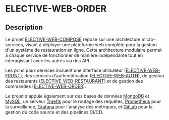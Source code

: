 # ELECTIVE-WEB-ORDER

## Description
Le projet [ELECTIVE-WEB-COMPOSE](https://github.com/AlexandrePereon/ELECTIVE-WEB-COMPOSE) repose sur une architecture micro-services, visant à déployer une plateforme web complète pour la gestion d'un système de restauration en ligne. Cette architecture modulaire permet à chaque service de fonctionner de manière indépendante tout en interagissant avec les autres via des API. 

Les principaux services incluent une interface utilisateur ([ELECTIVE-WEB-FRONT](https://github.com/AlexandrePereon/ELECTIVE-WEB-FRONT)), des services d'authentification ([ELECTIVE-WEB-AUTH](https://github.com/AlexandrePereon/ELECTIVE-WEB-AUTH)), de gestion des restaurants ([ELECTIVE-WEB-RESTAURANT](https://github.com/AlexandrePereon/ELECTIVE-WEB-RESTAURANT)) et de gestion des commandes ([ELECTIVE-WEB-ORDER](https://github.com/AlexandrePereon/ELECTIVE-WEB-ORDER)). 

Le projet s'appuie également sur des bases de données [MongoDB](https://www.mongodb.com) et [MySQL](https://www.mysql.com), un serveur [Traefik](https://traefik.io) pour le routage des requêtes, [Prometheus](https://prometheus.io) pour la surveillance, [Grafana](https://grafana.com) pour l'analyse des métriques, et [GitLab](https://gitlab.com) pour la gestion du code source et des pipelines CI/CD.
